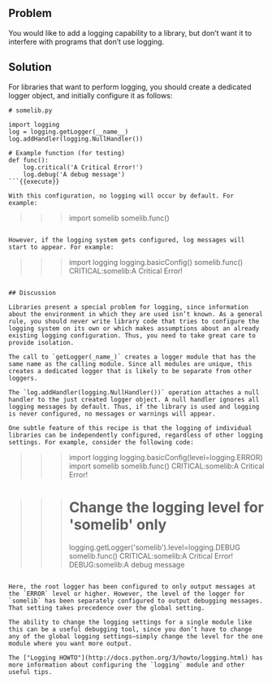 ## Problem

You would like to add a logging capability to a library, but don’t want it to interfere with programs that don’t use logging.

## Solution

For libraries that want to perform logging, you should create a dedicated logger object, and initially configure it as follows:

```
# somelib.py

import logging
log = logging.getLogger(__name__)
log.addHandler(logging.NullHandler())

# Example function (for testing)
def func():
    log.critical('A Critical Error!')
    log.debug('A debug message')
```{{execute}}

With this configuration, no logging will occur by default. For example:

```
>>> import somelib
>>> somelib.func()
>>>
```{{execute}}

However, if the logging system gets configured, log messages will start to appear. For example:

```
>>> import logging
>>> logging.basicConfig()
>>> somelib.func()
CRITICAL:somelib:A Critical Error!
>>>
```{{execute}}

## Discussion

Libraries present a special problem for logging, since information about the environment in which they are used isn’t known. As a general rule, you should never write library code that tries to configure the logging system on its own or which makes assumptions about an already existing logging configuration. Thus, you need to take great care to provide isolation.

The call to `getLogger(_name_)` creates a logger module that has the same name as the calling module. Since all modules are unique, this creates a dedicated logger that is likely to be separate from other loggers.

The `log.addHandler(logging.NullHandler())` operation attaches a null handler to the just created logger object. A null handler ignores all logging messages by default. Thus, if the library is used and logging is never configured, no messages or warnings will appear.

One subtle feature of this recipe is that the logging of individual libraries can be independently configured, regardless of other logging settings. For example, consider the following code:

```
>>> import logging
>>> logging.basicConfig(level=logging.ERROR)
>>> import somelib
>>> somelib.func()
CRITICAL:somelib:A Critical Error!

>>> # Change the logging level for 'somelib' only
>>> logging.getLogger('somelib').level=logging.DEBUG
>>> somelib.func()
CRITICAL:somelib:A Critical Error!
DEBUG:somelib:A debug message
>>>
```{{execute}}

Here, the root logger has been configured to only output messages at the `ERROR` level or higher. However, the level of the logger for `somelib` has been separately configured to output debugging messages. That setting takes precedence over the global setting.

The ability to change the logging settings for a single module like this can be a useful debugging tool, since you don’t have to change any of the global logging settings—​simply change the level for the one module where you want more output.

The ["Logging HOWTO"](http://docs.python.org/3/howto/logging.html) has more information about configuring the `logging` module and other useful tips.